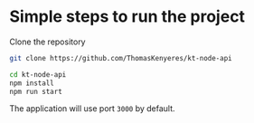 # Simple steps to run the project

Clone the repository

```bash
git clone https://github.com/ThomasKenyeres/kt-node-api
```

```bash
cd kt-node-api
npm install
npm run start
```

The application will use port `3000` by default.